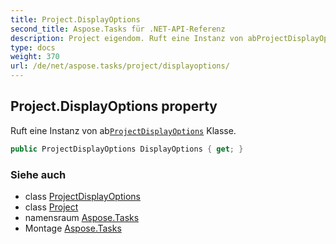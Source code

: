 ```yaml
---
title: Project.DisplayOptions
second_title: Aspose.Tasks für .NET-API-Referenz
description: Project eigendom. Ruft eine Instanz von abProjectDisplayOptions Klasse.
type: docs
weight: 370
url: /de/net/aspose.tasks/project/displayoptions/
---
```

## Project.DisplayOptions property

Ruft eine Instanz von ab[`ProjectDisplayOptions`](../../projectdisplayoptions/) Klasse.

```csharp
public ProjectDisplayOptions DisplayOptions { get; }
```

### Siehe auch

* class [ProjectDisplayOptions](../../projectdisplayoptions/)
* class [Project](../)
* namensraum [Aspose.Tasks](../../project/)
* Montage [Aspose.Tasks](../../../)


